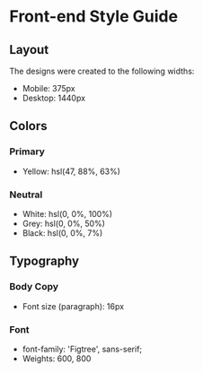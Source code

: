 # Front-end Style Guide

## Layout

The designs were created to the following widths:

- Mobile: 375px
- Desktop: 1440px

## Colors

### Primary 

- Yellow: hsl(47, 88%, 63%)

### Neutral

- White: hsl(0, 0%, 100%)
- Grey: hsl(0, 0%, 50%)
- Black: hsl(0, 0%, 7%)

## Typography

### Body Copy

- Font size (paragraph): 16px

### Font

- font-family: 'Figtree', sans-serif;
- Weights: 600, 800

<style>
  @import url('https://fonts.googleapis.com/css2?family=Figtree:wght@600&display=swap');
</style>
